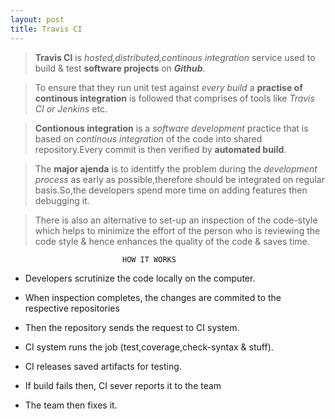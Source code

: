 ```yaml
---
layout: post
title: Travis CI
---
```


>**Travis CI** is _hosted,distributed,continous integration_ service used to build & test **software projects** on **_Github_**.
 

>To ensure that they run unit test against _every build_ a **practise of continous integration** is followed that comprises of tools like _Travis CI or Jenkins_ etc.

>**Contionous integration** is a _software development_ practice that is based on _continous integration_ of the code into shared repository.Every commit is then verified by **automated build**.
  
>The **major ajenda** is to identitfy the problem during the _development process_ as early as possible,therefore should be integrated on regular basis.So,the developers spend more time on adding features then debugging it.

>There is also an alternative to set-up an inspection of the code-style which helps to minimize the effort of the person who is reviewing the code  style & hence enhances the quality of the code & saves time.



                             HOW IT WORKS


  - Developers scrutinize the code locally on the computer.

  - When inspection completes, the changes are commited to the respective repositories

  - Then the repository sends the request to CI system.

  - CI system runs the job (test,coverage,check-syntax & stuff).
  
  - CI releases saved artifacts for testing.

  - If build fails then, CI sever reports it to the team 

  - The team then fixes it.


